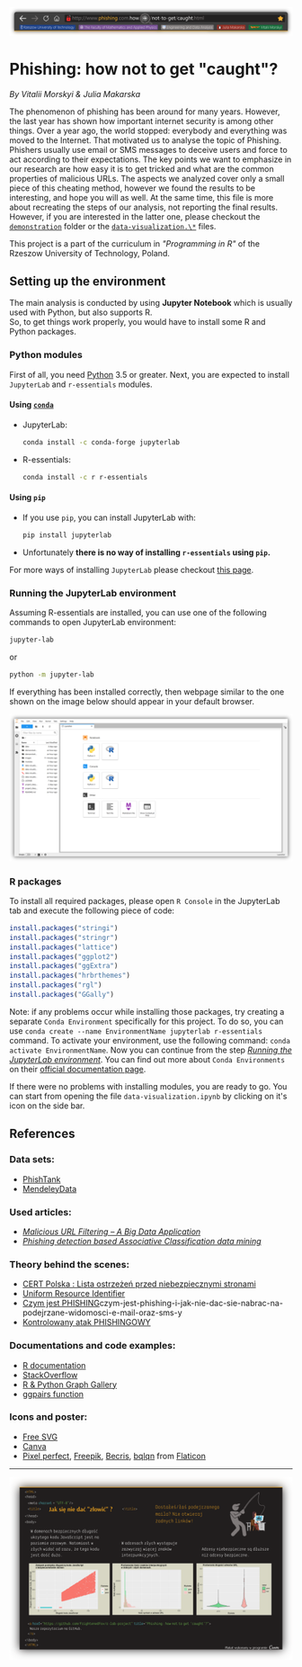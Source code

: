 <p align="center">
  <img src="./images/browser_README_450dpi.png" alt="Phishing: how not to get 'caught'?">
</p>

# Phishing: how not to get "caught"?

*By Vitalii Morskyi & Julia Makarska*

The phenomenon of phishing has been around for many years. However, the last year has shown how important internet security is among other things. Over a year ago, the world stopped: everybody and everything was moved to the Internet. That motivated us to analyse the topic of Phishing. Phishers usually use email or SMS messages to deceive users and force to act according to their expectations. The key points we want to emphasize in our research are how easy it is to get tricked and what are the common properties of malicious URLs. The aspects we analyzed cover only a small piece of this cheating method, however we found the results to be interesting, and hope you will as well. At the same time, this file is more about recreating the steps of our analysis, not reporting the final results. However, if you are interested in the latter one, please checkout the [`demonstration`](https://github.com/FrightenedFox/r-lab-project/tree/main/demonstration) folder or the [`data-visualization.\*`](https://github.com/FrightenedFox/r-lab-project/blob/main/data-visualization.pdf) files. 

This project is a part of the curriculum in *"Programming in R"* of the Rzeszow University of Technology, Poland.

## Setting up the environment

The main analysis is conducted by using **Jupyter Notebook** which is usually used with Python, but also supports R.  
So, to get things work properly, you would have to install some R and Python packages.

### Python modules

First of all, you need [Python](https://www.python.org/downloads/) 3.5 or greater. Next, you are expected to install `JupyterLab` and `r-essentials` modules. 

#### Using [`conda`](https://docs.conda.io/en/latest/miniconda.html)

 - JupyterLab:

	```bash
	conda install -c conda-forge jupyterlab
	```

 - R-essentials:

 	```bash
 	conda install -c r r-essentials 
 	```

#### Using `pip`

 - If you use `pip`, you can install JupyterLab with:

 	```bash
 	pip install jupyterlab
 	```
 - Unfortunately **there is no way of installing `r-essentials` using `pip`.**

For more ways of installing `JupyterLab` please checkout [this page](https://jupyterlab.readthedocs.io/en/stable/getting_started/installation.html).

### Running the JupyterLab environment

Assuming R-essentials are installed, you can use one of the following commands to open JupyterLab environment:

```bash
jupyter-lab
```

or 

```bash
python -m jupyter-lab
```

If everything has been installed correctly, then webpage similar to the one shown on the image below should appear in your default browser. 

<p align="center">
  <img src="./images/README_JupyterLab_450pdi.png" alt="Example of the JupyterLab environment">
</p>

### R packages

To install all required packages, please open `R Console` in the JupyterLab tab and execute the following piece of code:

```R
install.packages("stringi")
install.packages("stringr")
install.packages("lattice")
install.packages("ggplot2")
install.packages("ggExtra")
install.packages("hrbrthemes")
install.packages("rgl")
install.packages("GGally")
```

Note: if any problems occur while installing those packages, try creating a separate `Conda Environment` specifically for this project. To do so, you can use `conda create --name EnvironmentName jupyterlab r-essentials` command. To activate your environment, use the following command: `conda activate EnvironmentName`. Now you can continue from the step <a href="#running-the-jupyterlab-environment"><em>Running the JupyterLab environment</em></a>. You can find out more about `Conda Environments` on their [official documentation page](https://docs.conda.io/projects/conda/en/latest/user-guide/tasks/manage-environments.html).

If there were no problems with installing modules, you are ready to go. You can start from opening the file `data-visualization.ipynb` by clicking on it's icon on the side bar. 

## References

### Data sets:
- [PhishTank](https://research.aalto.fi/en/datasets/phishstorm-phishing-legitimate-url-dataset)
- [MendeleyData](https://data.mendeley.com/datasets/gdx3pkwp47/2)

### Used articles: 
- [*Malicious URL Filtering – A Big Data Application*](https://www.semanticscholar.org/paper/Malicious-URL-filtering-%E2%80%94-A-big-data-application-Lin-Chiu/c46092506e36d8d5e4bea3c7bf507b2bb3c079d1#paper-header)
- [*Phishing detection based Associative Classification data mining*](https://www.sciencedirect.com/science/article/abs/pii/S0957417414001481?via%3Dihub)

### Theory behind the scenes: 
- [CERT Polska : Lista ostrzeżeń przed niebezpiecznymi stronami](https://cert.pl/posts/2020/03/ostrzezenia_phishing/)
- [Uniform Resource Identifier](https://en.wikipedia.org/wiki/Uniform_Resource_Identifier)
- [Czym jest PHISHING](https://www.gov.pl/web/baza-wiedzy/)czym-jest-phishing-i-jak-nie-dac-sie-nabrac-na-podejrzane-widomosci-e-mail-oraz-sms-y
- [Kontrolowany atak PHISHINGOWY](https://phishing.opcja.pl/)

### Documentations and code examples:
- [R documentation](https://www.rdocumentation.org/)
- [StackOverflow](https://stackoverflow.com/)
- [R & Python Graph Gallery](https://www.r-graph-gallery.com/about.html)
- [ggpairs function](https://ggobi.github.io/ggally/reference/ggpairs.html)

### Icons and poster: 
- [Free SVG](https://freesvg.org/)
- [Canva](https://www.canva.com/)
- [Pixel perfect](https://www.flaticon.com/authors/pixel-perfect), [Freepik](https://www.freepik.com), [Becris](https://creativemarket.com/Becris), [bqlqn](https://www.flaticon.com/authors/bqlqn)  from [Flaticon](https://www.flaticon.com/)

---

<p align="center">
  <img src="./images/README_poster_450pdi.png" alt="Poster of the project">
</p>
